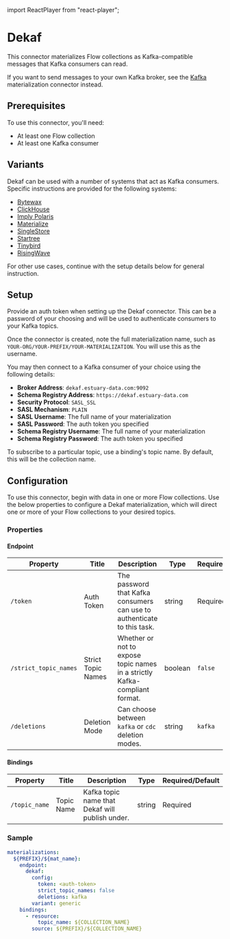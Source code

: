 import ReactPlayer from "react-player";

# Dekaf

This connector materializes Flow collections as Kafka-compatible messages that Kafka consumers can read.

If you want to send messages to your own Kafka broker, see the [Kafka](../apache-kafka.md) materialization connector instead.

<ReactPlayer controls url="https://www.youtube.com/watch?v=Oil8yNHRrqQ" />

## Prerequisites

To use this connector, you'll need:

- At least one Flow collection
- At least one Kafka consumer

## Variants

Dekaf can be used with a number of systems that act as Kafka consumers. Specific instructions are provided for the following systems:

- [Bytewax](bytewax.md)
- [ClickHouse](clickhouse.md)
- [Imply Polaris](imply-polaris.md)
- [Materialize](materialize.md)
- [SingleStore](singlestore.md)
- [Startree](startree.md)
- [Tinybird](tinybird.md)
- [RisingWave](risingwave.md)

For other use cases, continue with the setup details below for general instruction.

## Setup

Provide an auth token when setting up the Dekaf connector. This can be a password of your choosing and will be used to authenticate consumers to your Kafka topics.

Once the connector is created, note the full materialization name, such as `YOUR-ORG/YOUR-PREFIX/YOUR-MATERIALIZATION`. You will use this as the username.

You may then connect to a Kafka consumer of your choice using the following details:

- **Broker Address**: `dekaf.estuary-data.com:9092`
- **Schema Registry Address**: `https://dekaf.estuary-data.com`
- **Security Protocol**: `SASL_SSL`
- **SASL Mechanism**: `PLAIN`
- **SASL Username**: The full name of your materialization
- **SASL Password**: The auth token you specified
- **Schema Registry Username**: The full name of your materialization
- **Schema Registry Password**: The auth token you specified

To subscribe to a particular topic, use a binding's topic name. By default, this will be the collection name.

## Configuration

To use this connector, begin with data in one or more Flow collections.
Use the below properties to configure a Dekaf materialization, which will direct one or more of your Flow collections to your desired topics.

### Properties

#### Endpoint

| Property              | Title              | Description                                                                | Type    | Required/Default |
| --------------------- | ------------------ | -------------------------------------------------------------------------- | ------- | ---------------- |
| `/token`              | Auth Token         | The password that Kafka consumers can use to authenticate to this task.    | string  | Required         |
| `/strict_topic_names` | Strict Topic Names | Whether or not to expose topic names in a strictly Kafka-compliant format. | boolean | `false`          |
| `/deletions`          | Deletion Mode      | Can choose between `kafka` or `cdc` deletion modes.                        | string  | `kafka`          |

#### Bindings

| Property      | Title      | Description                                     | Type   | Required/Default |
| ------------- | ---------- | ----------------------------------------------- | ------ | ---------------- |
| `/topic_name` | Topic Name | Kafka topic name that Dekaf will publish under. | string | Required         |

### Sample

```yaml
materializations:
  ${PREFIX}/${mat_name}:
    endpoint:
      dekaf:
        config:
          token: <auth-token>
          strict_topic_names: false
          deletions: kafka
        variant: generic
    bindings:
      - resource:
          topic_name: ${COLLECTION_NAME}
        source: ${PREFIX}/${COLLECTION_NAME}
```
